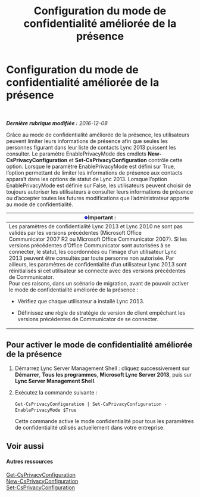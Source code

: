 ﻿---
title: Configuration du mode de confidentialité améliorée de la présence
TOCTitle: Configuration du mode de confidentialité améliorée de la présence
ms:assetid: e7a6b873-486d-4dfb-a967-c48f61f237f3
ms:mtpsurl: https://technet.microsoft.com/fr-fr/library/Gg399028(v=OCS.15)
ms:contentKeyID: 49299174
ms.date: 12/10/2016
mtps_version: v=OCS.15
ms.translationtype: HT
---

# Configuration du mode de confidentialité améliorée de la présence

 

_**Dernière rubrique modifiée :** 2016-12-08_

Grâce au mode de confidentialité améliorée de la présence, les utilisateurs peuvent limiter leurs informations de présence afin que seules les personnes figurant dans leur liste de contacts Lync 2013 puissent les consulter. Le paramètre EnablePrivacyMode des cmdlets **New-CsPrivacyConfiguration** et **Set-CsPrivacyConfiguration** contrôle cette option. Lorsque le paramètre EnablePrivacyMode est défini sur True, l’option permettant de limiter les informations de présence aux contacts apparaît dans les options de statut de Lync 2013. Lorsque l’option EnablePrivacyMode est définie sur False, les utilisateurs peuvent choisir de toujours autoriser les utilisateurs à consulter leurs informations de présence ou d’accepter toutes les futures modifications que l’administrateur apporte au mode de confidentialité.

<table>
<colgroup>
<col style="width: 100%" />
</colgroup>
<thead>
<tr class="header">
<th><img src="images/Gg425917.important(OCS.15).gif" title="important" alt="important" />Important :</th>
</tr>
</thead>
<tbody>
<tr class="odd">
<td>Les paramètres de confidentialité Lync 2013 et Lync 2010 ne sont pas validés par les versions précédentes (Microsoft Office Communicator 2007 R2 ou Microsoft Office Communicator 2007). Si les versions précédentes d’Office Communicator sont autorisées à se connecter, le statut, les coordonnées ou l’image d’un utilisateur Lync 2013 peuvent être consultés par toute personne non autorisée. Par ailleurs, les paramètres de confidentialité d’un utilisateur Lync 2013 sont réinitialisés si cet utilisateur se connecte avec des versions précédentes de Communicator.<br />
Pour ces raisons, dans un scénario de migration, avant de pouvoir activer le mode de confidentialité améliorée de la présence :
<ul>
<li><p>Vérifiez que chaque utilisateur a installé Lync 2013.</p></li>
<li><p>Définissez une règle de stratégie de version de client empêchant les versions précédentes de Communicator de se connecter.</p></li>
</ul></td>
</tr>
</tbody>
</table>


## Pour activer le mode de confidentialité améliorée de la présence

1.  Démarrez Lync Server Management Shell : cliquez successivement sur **Démarrer**, **Tous les programmes**, **Microsoft Lync Server 2013**, puis sur **Lync Server Management Shell**.

2.  Exécutez la commande suivante :
    
        Get-CsPrivacyConfiguration | Set-CsPrivacyConfiguration -EnablePrivacyMode $True
    
    Cette commande active le mode confidentialité pour tous les paramètres de confidentialité utilisés actuellement dans votre entreprise.

## Voir aussi

#### Autres ressources

[Get-CsPrivacyConfiguration](get-csprivacyconfiguration.md)  
[New-CsPrivacyConfiguration](new-csprivacyconfiguration.md)  
[Set-CsPrivacyConfiguration](set-csprivacyconfiguration.md)

